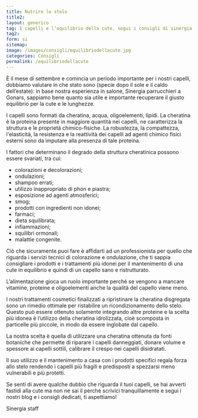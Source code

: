 ```yaml
---
title: Nutrire lo stelo
title2:
layout: generico
tag: I capelli e l’equilibrio della cute, segui i consigli di sinergia parrucchieri a gonars, le prime consulenti cutanee per la bellezza del tuo capello.
tag2:
form: si
sitemap:
image: /images/consigli/equilibriodellacute.jpg
categories: Consigli
permalink: /equilibriodellacute
---
```


È il mese di settembre e comincia un periodo importante per i nostri capelli, dobbiamo valutare in che stato sono (specie dopo il sole e il caldo dell’estate): in base nostra esperienza in salone, Sinergia parrucchieri a Gonars, sappiamo bene quanto sia utile e importante recuperare il giusto equilibrio per la cute e le lunghezze.

I capelli sono formati da cheratina, acqua, oligoelementi, lipidi. La cheratina è la proteina presente in maggiore quantità nei capelli, ne caratterizza la struttura e le proprietà chimico-fisiche.
La robustezza, la compattezza, l'elasticità, la resistenza e la reattività dei capelli ad agenti chimico fisici esterni sono da imputare alla presenza di tale proteina.

I fattori che determinano il degrado della struttura cheratinica possono essere svariati, tra cui:

- colorazioni e decolorazioni;
- ondulazioni;
- shampoo errati;
- utilizzo inappropriato di phon e piastra;
- esposizione ad agenti atmosferici;
- smog;
- prodotti con ingredienti non idonei;
- farmaci;
- dieta squilibrata;
- infiammazioni;
- squilibri ormonali;
- malattie congenite.

Ciò che sicuramente puoi fare è affidarti ad un professionista per quello che riguarda i servizi tecnici di colorazione e ondulazione, che ti sappia consigliare i prodotti e i trattamenti più idonei per il mantenimento di una cute in equilibrio e quindi di un capello sano e ristrutturato.

L’alimentazione gioca un ruolo importante perché se vengono a mancare vitamine, proteine e oligoelementi anche la qualità del capello viene meno.

I nostri trattamenti cosmetici finalizzati a ripristinare la cheratina disgregata sono un rimedio ottimale per ristabilire un ricondizionamento dello stelo. Questo può essere ottenuto solamente integrando altre proteine e la scelta più idonea è l’utilizzo della cheratina idrolizzata, cioè scomposta in particelle più piccole, in modo da essere inglobate dal capello.

La nostra scelta è quella di utilizzare una cheratina ottenuta da fonti botaniche che permette di riparare i capelli danneggiati, donare volume e spessore ai capelli sottili, calibrare il crespo nei capelli disidratati.

Il suo utilizzo e il mantenimento a casa con i prodotti specifici regala forza allo stelo rendendo i capelli più fragili e predisposti a spezzarsi meno vulnerabili e più protetti.

Se senti di avere qualche dubbio che riguarda il tuoi capelli, se hai avverti fastidi alla cute ma non ne sai il perché scrivici tranquillamente e segui i nostri blog e i consigli dedicati, ti aspettiamo!

Sinergia staff
